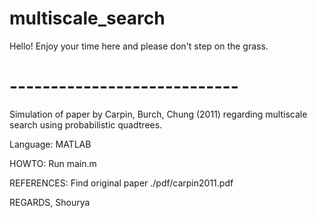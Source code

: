 # multiscale_search

Hello! Enjoy your time here and please don't step on the grass.

# ----------------------------

Simulation of paper by Carpin, Burch, Chung (2011) regarding multiscale search using probabilistic quadtrees.

Language: MATLAB

HOWTO: Run main.m

REFERENCES: Find original paper ./pdf/carpin2011.pdf

REGARDS, Shourya